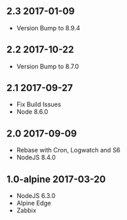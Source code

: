 ## 2.3 2017-01-09 <dave at tiredofit dot ca>

* Version Bump to 8.9.4

## 2.2 2017-10-22 <dave at tiredofit dot ca>

* Version Bump to 8.7.0

## 2.1 2017-09-27 <dave at tiredofit dot ca>

* Fix Build Issues 
* Node 8.6.0

## 2.0 2017-09-09 <dave at tiredofit dot ca>

* Rebase with Cron, Logwatch and S6
* NodeJS 8.4.0

## 1.0-alpine 2017-03-20 <dave at tiredofit dot ca>

* NodeJS 6.3.0
* Alpine Edge
* Zabbix



